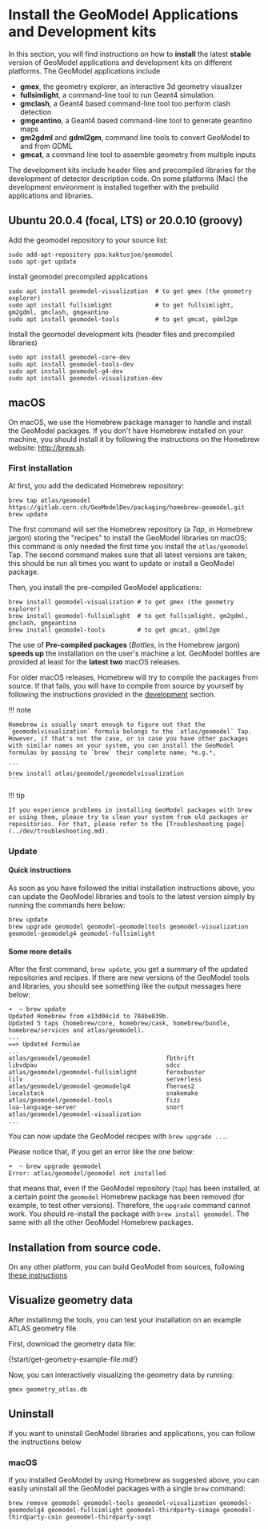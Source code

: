# Install the GeoModel Applications and Development kits

In this section, you will find instructions on how to **install** the latest **stable** version of GeoModel applications and development kits on different platforms.  The GeoModel applications include

* **gmex**, the geometry explorer, an interactive 3d geometry visualizer
* **fullsimlight**, a command-line tool to run Geant4 simulation.
* **gmclash**, a Geant4 based command-line tool too perform clash detection
* **gmgeantino**, a Geant4 based command-line tool to generate geantino maps
* **gm2gdml** and **gdml2gm**, command line tools to convert GeoModel to and from GDML
* **gmcat**, a command line tool to assemble geometry from multiple inputs

The development kits include header files and precompiled libraries for the development of detector description code. On some platforms (Mac) the development environment is installed together with the prebuild applications and libraries.  


## Ubuntu 20.0.4 (focal, LTS) or 20.0.10 (groovy)

Add the geomodel repository to your source list: 

```
sudo add-apt-repository ppa:kaktusjoe/geomodel
sudo apt-get update
```
Install geomodel precompiled applications
```
sudo apt install geomodel-visualization  # to get gmex (the geometry explorer)
sudo apt install fullsimlight            # to get fullsimlight, gm2gdml, gmclash, gmgeantino
sudo apt install geomodel-tools          # to get gmcat, gdml2gm
```
Install the geomodel development kits (header files and precompiled libraries)
```
sudo apt install geomodel-core-dev
sudo apt install geomodel-tools-dev
sudo apt install geomodel-g4-dev
sudo apt install geomodel-visualization-dev
```



## macOS

On macOS, we use the Homebrew package manager to handle and install the GeoModel packages. If you don't have Homebrew installed on your machine, you should install it by following the instructions on the Homebrew website: <http://brew.sh>.

### First installation 

At first, you add the dedicated Homebrew repository:

```shell
brew tap atlas/geomodel https://gitlab.cern.ch/GeoModelDev/packaging/homebrew-geomodel.git 
brew update 
```

The first command will set the Homebrew repository (a *Tap*, in Homebrew jargon) storing the "recipes" to install the GeoModel libraries on macOS; this command is only needed the first time you install the `atlas/geomodel` Tap. The second command makes sure that all latest versions are taken; this should be run all times you want to update or install a GeoModel package.

Then, you install the pre-compiled GeoModel applications:

```shell
brew install geomodel-visualization # to get gmex (the geometry explorer)
brew install geomodel-fullsimlight  # to get fullsimlight, gm2gdml, gmclash, gmgeantino
brew install geomodel-tools         # to get gmcat, gdml2gm
```



The use of **Pre-compiled packages** (*Bottles*, in the Homebrew jargon) **speeds up** the installation on the user's machine a lot. GeoModel bottles are provided at least for the **latest two** macOS releases.

For older macOS releases, Homebrew will try to compile the packages from source. If that fails, you will have to compile from source by yourself by following the instructions provided in the [development](../dev/index.md) section.

!!! note

    Homebrew is usually smart enough to figure out that the `geomodelvisualization` formula belongs to the `atlas/geomodel` Tap. However, if that's not the case, or in case you have other packages with similar names on your system, you can install the GeoModel formulas by passing to `brew` their complete name; *e.g.*,

    ```
    brew install atlas/geomodel/geomodelvisualization
    ```

!!! tip
    
    If you experience problems in installing GeoModel packages with brew or using them, please try to clean your system from old packages or repositories. For that, please refer to the [Troubleshooting page](../dev/troubleshooting.md).


### Update

#### Quick instructions 

As soon as you have followed the initial installation instructions above, you can update the GeoModel libraries and tools to the latest version simply by running the commands here below:

```shell
brew update
brew upgrade geomodel geomodel-geomodeltools geomodel-visualization geomodel-geomodelg4 geomodel-fullsimlight
```

#### Some more details 

After the first command, `brew update`, you get a summary of the updated repositories and recipes. If there are new versions of the GeoModel tools and libraries, you should see something like the output messages here below:

```
➜  ~ brew update
Updated Homebrew from e13d04c1d to 784be839b.
Updated 5 taps (homebrew/core, homebrew/cask, homebrew/bundle, homebrew/services and atlas/geomodel).
...
==> Updated Formulae
...
atlas/geomodel/geomodel                     fbthrift                                    libvdpau                                    sdcc
atlas/geomodel/geomodel-fullsimlight        feroxbuster                                 lilv                                        serverless
atlas/geomodel/geomodel-geomodelg4          fheroes2                                    localstack                                  snakemake
atlas/geomodel/geomodel-tools               fizz                                        lua-language-server                         snort
atlas/geomodel/geomodel-visualization
...
```

You can now update the GeoModel recipes with `brew upgrade ...`. 

Please notice that, if you get an error like the one below:

```shell
➜  ~ brew upgrade geomodel
Error: atlas/geomodel/geomodel not installed
```

that means that, even if the GeoModel repository (`tap`) has been installed, at a certain point the `geomodel` Homebrew package has been removed (for example, to test other versions). Therefore, the `upgrade` command cannot work. You should re-install the package with `brew install geomodel`. The same with all the other GeoModel Homebrew packages.





## Installation from source code.

On any other platform, you can build GeoModel from sources, following [these instructions](../dev/index.md)



## Visualize geometry data

After installinmg the tools, you can test your installation on an example ATLAS geometry file. 

First, download the geometry data file:

{!start/get-geometry-example-file.md!}

Now, you can interactively visualizing the geometry data by running:

```
gmex geometry_atlas.db
```


## Uninstall

If you want to uninstall GeoModel libraries and applications, you can follow the instructions below

### macOS

If you installed GeoModel by using Homebrew as suggested above, you can easily uninstall all the GeoModel packages with a single `brew` command:

```
brew remove geomodel geomodel-tools geomodel-visualization geomodel-geomodelg4 geomodel-fullsimlight geomodel-thirdparty-simage geomodel-thirdparty-coin geomodel-thirdparty-soqt
```






